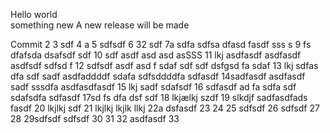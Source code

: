 Hello world  
something new
A new release will be made

Commit
2
3 sdf
4 a
5 sdfsdf
6 32 sdf
7a sdfa sdfsa dfasd fasdf sss s
9 fs dfafsda dsafsdf sdf
10 sdf asdf asd asd asSSS
11 lkj asdfasdf asdfasdf asdfsdf sdfsd f
12 sdfsdf asdf asd f sdaf sdf sdf dsfgsd fa sdaf
13 lkj sdfas dfa sdf sadf asdfaddddf sdafa  sdfsddddfa sdfasdf
14sadfasdf asdfasdf sadf  sssdfa asdfasdfasdf
15 lkj sadf sdafsdf
16 sdfasdf ad fa sdfa sdf sdafsdfa sdfasdf
17sd fs dfa dsf  sdf
18 lkjælkj szdf
19 slkdjf sadfasdfads fasdf
20 lkjlkj  sdf
21  lkjlkj
 lkjlk llkj
22a dsfasdf
23
24
25 sdfsdf
26 sdfsdf
27
28
29sdfsdf  sdfsdf
30
31
32 asdfasdf
33

